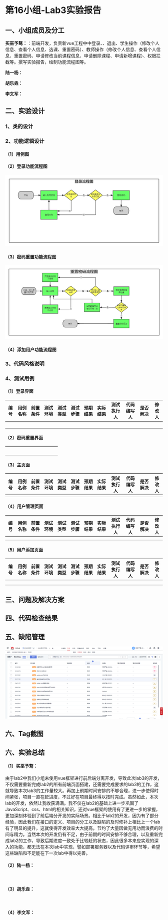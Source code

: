 # 第16小组-Lab3实验报告

## 一、小组成员及分工

**买巫予骜：**：前端开发，负责新vue工程中中登录、、退出、学生操作（修改个人信息、查看个人信息、选课、重置密码）、教师操作（修改个人信息、查看个人信息、重置密码、申请修改当前课程信息、申请删除课程、申请新增课程）、权限拦截等。撰写实验报告，绘制功能流程图等。

**陆一杨：**

**胡乐垚：**

**李文军：**





## 二、实验设计

### 1、类的设计

### 2、功能逻辑设计

#### （1）用例图



#### （2）登录功能流程图

<img src=".\Lab3登录流程图.png">

#### （3）密码重置功能流程图

<img src=".\lab3重置密码流程图.png">

#### （4）添加用户功能流程图



### 3、代码风格说明



### 4、测试用例

#### （1）登录界面

| 编号 | 用例名称 | 前置条件 | 测试环境 | 测试类型 | 测试步骤 | 预期结果 | 实际结果 | 测试执行人 | 代码编写人 | 是否解决 | 修改人 |
| :--: | -------- | -------- | :------: | -------- | -------- | -------- | -------- | ---------- | ---------- | -------- | ------ |
|      |          |          |          |          |          |          |          |            |            |          |        |
|      |          |          |          |          |          |          |          |            |            |          |        |
|      |          |          |          |          |          |          |          |            |            |          |        |
|      |          |          |          |          |          |          |          |            |            |          |        |



#### （2）密码重置界面

|      |      |      |      |      |      |      |      |      |      |      |      |
| :--: | ---- | ---- | :--: | ---- | ---- | ---- | ---- | ---- | ---- | ---- | ---- |
|      |      |      |      |      |      |      |      |      |      |      |      |
|      |      |      |      |      |      |      |      |      |      |      |      |
|      |      |      |      |      |      |      |      |      |      |      |      |
|      |      |      |      |      |      |      |      |      |      |      |      |
|      |      |      |      |      |      |      |      |      |      |      |      |



#### （3）主页面

| 编号 | 用例名称 | 前置条件 | 测试环境 | 测试类型 | 测试步骤 | 预期结果 | 实际结果 | 测试执行人 | 代码编写人 | 是否解决 | 修改人 |
| :--: | -------- | -------- | :------: | -------- | -------- | -------- | -------- | ---------- | ---------- | -------- | ------ |
|      |          |          |          |          |          |          |          |            |            |          |        |



#### （4）用户管理页面

| 编号 | 用例名称 | 前置条件 | 测试环境 | 测试类型 | 测试步骤 | 预期结果 | 实际结果 | 测试执行人 | 代码编写人 | 是否解决 | 修改人 |
| :--: | -------- | -------- | :------: | -------- | -------- | -------- | -------- | ---------- | ---------- | -------- | ------ |
|      |          |          |          |          |          |          |          |            |            |          |        |
|      |          |          |          |          |          |          |          |            |            |          |        |



#### （5）用户添加页面

| 编号 | 用例名称 | 前置条件 | 测试环境 | 测试类型 | 测试步骤 | 预期结果 | 实际结果 | 测试执行人 | 代码编写人 | 是否解决 | 修改人 |
| :--: | -------- | -------- | :------: | -------- | -------- | -------- | -------- | ---------- | ---------- | -------- | ------ |
|      |          |          |          |          |          |          |          |            |            |          |        |
|      |          |          |          |          |          |          |          |            |            |          |        |
|      |          |          |          |          |          |          |          |            |            |          |        |







## 三、问题及解决方案



## 四、代码检查结果



## 五、缺陷管理

<img src="./代码缺陷.png">

## 六、Tag截图



## 六、实验总结

#### （1）买巫予骜：

​        由于lab2中我们小组未使用vue框架进行前后端分离开发，导致此次lab3的开发，不仅需要重新完成lab2的所有前端页面搭建，还需要完成要求的lab3的工作，这就导致本次lab3的工作量较大。再加上前期时间安排的不够合理，进一步使得时间紧张，项目一直在赶进度，不过好在项目最终得以按时完成。虽然如此，本次lab的开发，依然让我收获满满。我不仅在lab2的基础上进一步巩固了JavaScript、css、html的相关知识，还对vue框架的使用有了更进一步的掌握，更加深刻体验到了前后端分开发的实际场景。相比于lab2的开发，因为有了部分经验，因此我们在接口的定义、项目的分工以及缺陷的及时修补上相比上一个lab有了明显的提升，这就使得开发效率大大提高，节约了大量因做无用功而浪费的时间与精力。当然本次的开发仍有不足，由于前期的时间安排不够合理，以及重新完成lab2的工作，导致后期进度一致处于比较赶的状态，因此很多本来应实现的深入的功能，都无法在本次lab中实现，譬如部署服务器以及代码评审环节等，希望这些缺陷和不足能在下一次lab中得以完善。

#### （2）陆一杨：

​        

#### （3）**胡乐垚：**

​		

#### （4）**李文军：**

​		

